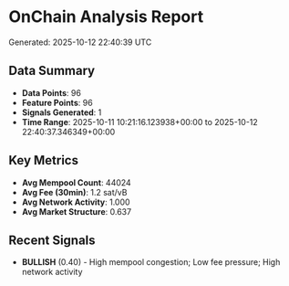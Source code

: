 # OnChain Analysis Report
Generated: 2025-10-12 22:40:39 UTC

## Data Summary
- **Data Points**: 96
- **Feature Points**: 96
- **Signals Generated**: 1
- **Time Range**: 2025-10-11 10:21:16.123938+00:00 to 2025-10-12 22:40:37.346349+00:00

## Key Metrics
- **Avg Mempool Count**: 44024
- **Avg Fee (30min)**: 1.2 sat/vB
- **Avg Network Activity**: 1.000
- **Avg Market Structure**: 0.637

## Recent Signals
- **BULLISH** (0.40) - High mempool congestion; Low fee pressure; High network activity
